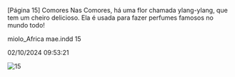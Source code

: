 [Página 15]
Comores
Nas Comores, há uma flor chamada
ylang-ylang, que tem um cheiro
delicioso. Ela é usada para fazer
perfumes famosos no mundo todo!

miolo_Africa mae.indd 15

02/10/2024 09:53:21

![15](./img/page_15-01.jpg)
